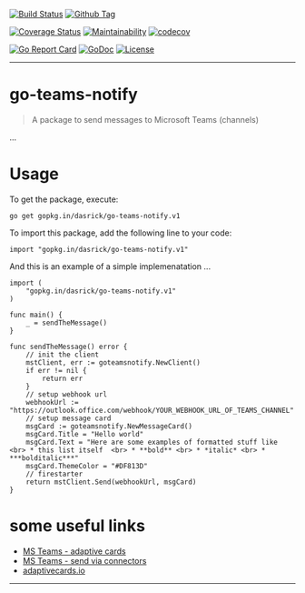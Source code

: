 [![Build Status][travis-image]][travis-url]
[![Github Tag][githubtag-image]][githubtag-url]

[![Coverage Status][coveralls-image]][coveralls-url]
[![Maintainability][codeclimate-image]][codeclimate-url]
[![codecov][codecov-image]][codecov-url]

[![Go Report Card][goreport-image]][goreport-url]
[![GoDoc][godoc-image]][godoc-url]
[![License][license-image]][license-url]

***

# go-teams-notify

> A package to send messages to Microsoft Teams (channels)

...

# Usage

To get the package, execute:

```
go get gopkg.in/dasrick/go-teams-notify.v1
```

To import this package, add the following line to your code:

```
import "gopkg.in/dasrick/go-teams-notify.v1"
```

And this is an example of a simple implemenatation ...

```
import (
	"gopkg.in/dasrick/go-teams-notify.v1"
)

func main() {
	_ = sendTheMessage()
}

func sendTheMessage() error {
	// init the client
	mstClient, err := goteamsnotify.NewClient()
	if err != nil {
		return err
	}
	// setup webhook url
	webhookUrl := "https://outlook.office.com/webhook/YOUR_WEBHOOK_URL_OF_TEAMS_CHANNEL"
	// setup message card
	msgCard := goteamsnotify.NewMessageCard()
	msgCard.Title = "Hello world"
	msgCard.Text = "Here are some examples of formatted stuff like <br> * this list itself  <br> * **bold** <br> * *italic* <br> * ***bolditalic***"
	msgCard.ThemeColor = "#DF813D"
	// firestarter
	return mstClient.Send(webhookUrl, msgCard)
}
```

# <a id="links"></a>some useful links

* [MS Teams - adaptive cards](https://docs.microsoft.com/de-de/outlook/actionable-messages/adaptive-card)
* [MS Teams - send via connectors](https://docs.microsoft.com/de-de/outlook/actionable-messages/send-via-connectors)
* [adaptivecards.io](https://adaptivecards.io/designer)

***

[travis-image]: https://travis-ci.org/dasrick/go-teams-notify.svg?branch=master
[travis-url]: https://travis-ci.org/dasrick/go-teams-notify

[githubtag-image]: https://img.shields.io/github/tag/dasrick/go-teams-notify.svg?style=flat
[githubtag-url]: https://github.com/dasrick/go-teams-notify

[coveralls-image]: https://coveralls.io/repos/github/dasrick/go-teams-notify/badge.svg?branch=master
[coveralls-url]: https://coveralls.io/github/dasrick/go-teams-notify?branch=master

[codeclimate-image]: https://api.codeclimate.com/v1/badges/fe69cc992370b3f97d94/maintainability
[codeclimate-url]: https://codeclimate.com/github/dasrick/go-teams-notify/maintainability

[codecov-image]: https://codecov.io/gh/dasrick/go-teams-notify/branch/master/graph/badge.svg
[codecov-url]: https://codecov.io/gh/dasrick/go-teams-notify

[goreport-image]: https://goreportcard.com/badge/github.com/dasrick/go-teams-notify
[goreport-url]: https://goreportcard.com/report/github.com/dasrick/go-teams-notify

[godoc-image]: https://godoc.org/github.com/dasrick/go-teams-notify?status.svg
[godoc-url]: https://godoc.org/github.com/dasrick/go-teams-notify

[license-image]: https://img.shields.io/github/license/dasrick/go-teams-notify.svg?style=flat
[license-url]: https://github.com/dasrick/go-teams-notify/blob/master/LICENSE
